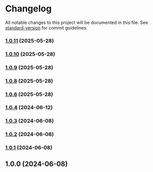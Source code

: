 # Changelog

All notable changes to this project will be documented in this file. See [standard-version](https://github.com/conventional-changelog/standard-version) for commit guidelines.

### [1.0.11](https://github.com/ykawase1011/eslint-config/compare/v1.0.10...v1.0.11) (2025-05-28)

### [1.0.10](https://github.com/ykawase1011/eslint-config/compare/v1.0.9...v1.0.10) (2025-05-28)

### [1.0.9](https://github.com/ykawase1011/eslint-config/compare/v1.0.8...v1.0.9) (2025-05-28)

### [1.0.8](https://github.com/ykawase1011/eslint-config/compare/v1.0.6...v1.0.8) (2025-05-28)

### [1.0.6](https://github.com/ykawase1011/eslint-config/compare/v1.0.4...v1.0.6) (2025-05-28)

### [1.0.4](https://github.com/ykawase1011/eslint-config/compare/v1.0.3...v1.0.4) (2024-06-12)

### [1.0.3](https://github.com/ykawase1011/eslint-config/compare/v1.0.2...v1.0.3) (2024-06-08)

### [1.0.2](https://github.com/ykawase1011/eslint-config/compare/v1.0.1...v1.0.2) (2024-06-08)

### [1.0.1](https://github.com/ykawase1011/eslint-config/compare/v1.0.0...v1.0.1) (2024-06-08)

## 1.0.0 (2024-06-08)
